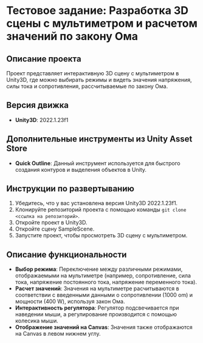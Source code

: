 # Тестовое задание: Разработка 3D сцены с мультиметром и расчетом значений по закону Ома

## Описание проекта
Проект представляет интерактивную 3D сцену с мультиметром в Unity3D, где можно выбирать режимы и видеть значения напряжения, силы тока и сопротивления, рассчитываемые по закону Ома.

## Версия движка
- **Unity3D**: 2022.1.23f1

## Дополнительные инструменты из Unity Asset Store
- **Quick Outline**: Данный инструмент используется для быстрого создания контуров и выделения объектов в Unity.

## Инструкции по развертыванию
1. Убедитесь, что у вас установлена версия Unity3D 2022.1.23f1.
2. Клонируйте репозиторий проекта с помощью команды `git clone <ссылка на репозиторий>`.
3. Откройте проект в Unity3D.
4. Откройте сцену SampleScene.
5. Запустите проект, чтобы просмотреть 3D сцену с мультиметром.

## Описание функциональности
- **Выбор режима**: Переключение между различными режимами, отображаемыми на мультиметре (например, сопротивление, сила тока, напряжение постоянного тока, напряжение переменного тока).
- **Расчет значений**: Значения на мультиметре расчитываются в соответствии с введенными данными о сопротивлении (1000 om) и мощности (400 W), используя закон Ома.
- **Интерактивность регулятора**: Регулятор подсвечивается при наведении мыши, а регулирование производится с помощью колесика мыши.
- **Отображение значений на Canvas**: Значения также отображаются на Canvas в левом нижнем углу.
